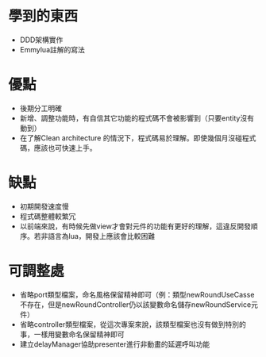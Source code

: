 # 學到的東西
- DDD架構實作
- Emmylua註解的寫法

# 優點
- 後期分工明確
- 新增、調整功能時，有自信其它功能的程式碼不會被影響到（只要entity沒有動到）
- 在了解Clean architecture 的情況下，程式碼易於理解。即使幾個月沒碰程式碼，應該也可快速上手。

# 缺點
- 初期開發速度慢
- 程式碼整體較繁冗
- 以前端來說，有時候先做view才會對元件的功能有更好的理解，這違反開發順序。若非語言為lua，開發上應該會比較困難

# 可調整處
- 省略port類型檔案，命名風格保留精神即可（例：類型newRoundUseCasse不存在，但是newRoundController仍以該變數命名儲存newRoundService元件）
- 省略controller類型檔案，從這次專案來說，該類型檔案也沒有做到特別的事，一樣用變數命名保留精神即可
- 建立delayManager協助presenter進行非動畫的延遲呼叫功能

